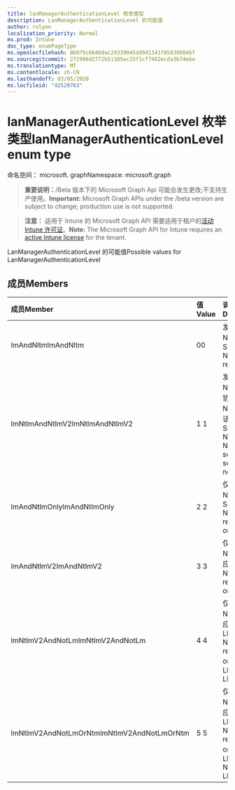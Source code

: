```yaml
---
title: lanManagerAuthenticationLevel 枚举类型
description: LanManagerAuthenticationLevel 的可能值
author: rolyon
localization_priority: Normal
ms.prod: Intune
doc_type: enumPageType
ms.openlocfilehash: 8b979c66469ac29339045dd9d1341f85839084bf
ms.sourcegitcommit: 272996d2772b51105ec25f1cf7482ecda3b74ebe
ms.translationtype: MT
ms.contentlocale: zh-CN
ms.lasthandoff: 03/05/2020
ms.locfileid: "42529763"
---
```

# <a name="lanmanagerauthenticationlevel-enum-type"></a><span data-ttu-id="c4085-103">lanManagerAuthenticationLevel 枚举类型</span><span class="sxs-lookup"><span data-stu-id="c4085-103">lanManagerAuthenticationLevel enum type</span></span>

<span data-ttu-id="c4085-104">命名空间： microsoft. graph</span><span class="sxs-lookup"><span data-stu-id="c4085-104">Namespace: microsoft.graph</span></span>

> <span data-ttu-id="c4085-105">**重要说明：**/Beta 版本下的 Microsoft Graph Api 可能会发生更改;不支持生产使用。</span><span class="sxs-lookup"><span data-stu-id="c4085-105">**Important:** Microsoft Graph APIs under the /beta version are subject to change; production use is not supported.</span></span>

> <span data-ttu-id="c4085-106">**注意：** 适用于 Intune 的 Microsoft Graph API 需要适用于租户的[活动 Intune 许可证](https://go.microsoft.com/fwlink/?linkid=839381)。</span><span class="sxs-lookup"><span data-stu-id="c4085-106">**Note:** The Microsoft Graph API for Intune requires an [active Intune license](https://go.microsoft.com/fwlink/?linkid=839381) for the tenant.</span></span>

<span data-ttu-id="c4085-107">LanManagerAuthenticationLevel 的可能值</span><span class="sxs-lookup"><span data-stu-id="c4085-107">Possible values for LanManagerAuthenticationLevel</span></span>

## <a name="members"></a><span data-ttu-id="c4085-108">成员</span><span class="sxs-lookup"><span data-stu-id="c4085-108">Members</span></span>
|<span data-ttu-id="c4085-109">成员</span><span class="sxs-lookup"><span data-stu-id="c4085-109">Member</span></span>|<span data-ttu-id="c4085-110">值</span><span class="sxs-lookup"><span data-stu-id="c4085-110">Value</span></span>|<span data-ttu-id="c4085-111">说明</span><span class="sxs-lookup"><span data-stu-id="c4085-111">Description</span></span>|
|:---|:---|:---|
|<span data-ttu-id="c4085-112">lmAndNltm</span><span class="sxs-lookup"><span data-stu-id="c4085-112">lmAndNltm</span></span>|<span data-ttu-id="c4085-113">0</span><span class="sxs-lookup"><span data-stu-id="c4085-113">0</span></span>|<span data-ttu-id="c4085-114">发送 LM & NTLM 响应</span><span class="sxs-lookup"><span data-stu-id="c4085-114">Send LM & NTLM responses</span></span>|
|<span data-ttu-id="c4085-115">lmNtlmAndNtlmV2</span><span class="sxs-lookup"><span data-stu-id="c4085-115">lmNtlmAndNtlmV2</span></span>|<span data-ttu-id="c4085-116">1 </span><span class="sxs-lookup"><span data-stu-id="c4085-116">1</span></span>|<span data-ttu-id="c4085-117">发送 LM & NTLM-如果协商，则使用 NTLMv2 会话安全性</span><span class="sxs-lookup"><span data-stu-id="c4085-117">Send LM & NTLM-use NTLMv2 session security if negotiated</span></span>|
|<span data-ttu-id="c4085-118">lmAndNtlmOnly</span><span class="sxs-lookup"><span data-stu-id="c4085-118">lmAndNtlmOnly</span></span>|<span data-ttu-id="c4085-119">2 </span><span class="sxs-lookup"><span data-stu-id="c4085-119">2</span></span>|<span data-ttu-id="c4085-120">仅发送 LM & NTLM 响应</span><span class="sxs-lookup"><span data-stu-id="c4085-120">Send LM & NTLM responses only</span></span>|
|<span data-ttu-id="c4085-121">lmAndNtlmV2</span><span class="sxs-lookup"><span data-stu-id="c4085-121">lmAndNtlmV2</span></span>|<span data-ttu-id="c4085-122">3 </span><span class="sxs-lookup"><span data-stu-id="c4085-122">3</span></span>|<span data-ttu-id="c4085-123">仅发送 LM & NTLMv2 响应</span><span class="sxs-lookup"><span data-stu-id="c4085-123">Send LM & NTLMv2 responses only</span></span>|
|<span data-ttu-id="c4085-124">lmNtlmV2AndNotLm</span><span class="sxs-lookup"><span data-stu-id="c4085-124">lmNtlmV2AndNotLm</span></span>|<span data-ttu-id="c4085-125">4 </span><span class="sxs-lookup"><span data-stu-id="c4085-125">4</span></span>|<span data-ttu-id="c4085-126">仅发送 LM & NTLMv2 响应。</span><span class="sxs-lookup"><span data-stu-id="c4085-126">Send LM & NTLMv2 responses only.</span></span> <span data-ttu-id="c4085-127">拒绝 LM</span><span class="sxs-lookup"><span data-stu-id="c4085-127">Refuse LM</span></span>|
|<span data-ttu-id="c4085-128">lmNtlmV2AndNotLmOrNtm</span><span class="sxs-lookup"><span data-stu-id="c4085-128">lmNtlmV2AndNotLmOrNtm</span></span>|<span data-ttu-id="c4085-129">5 </span><span class="sxs-lookup"><span data-stu-id="c4085-129">5</span></span>|<span data-ttu-id="c4085-130">仅发送 LM & NTLMv2 响应。</span><span class="sxs-lookup"><span data-stu-id="c4085-130">Send LM & NTLMv2 responses only.</span></span> <span data-ttu-id="c4085-131">拒绝 LM & NTLM</span><span class="sxs-lookup"><span data-stu-id="c4085-131">Refuse LM & NTLM</span></span>|



